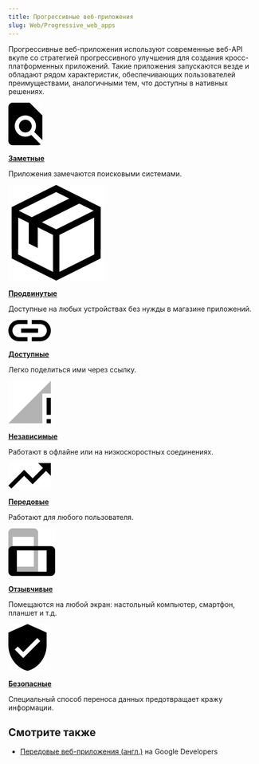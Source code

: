 ```yaml
---
title: Прогрессивные веб-приложения
slug: Web/Progressive_web_apps
---
```


Прогрессивные веб-приложения используют современные веб-API вкупе со стратегией прогрессивного улучшения для создания кросс-платформенных приложений. Такие приложения запускаются везде и обладают рядом характеристик, обеспечивающих пользователей преимуществами, аналогичными тем, что доступны в нативных решениях.

![](discoverable.svg)

[**Заметные**](/ru/docs/Web/Apps/Modern/Discoverable)

Приложения замечаются поисковыми системами.

![](installable.svg)

**[Продвинутые](/ru/docs/Web/Apps/Modern/Installable)**

Доступные на любых устройствах без нужды в магазине приложений.

![](linkable.svg)

**[Доступные](/ru/docs/Web/Apps/Modern/Linkable)**

Легко поделиться ими через ссылку.

![](network-independent.svg)

**[Независимые](/ru/docs/Web/Apps/Modern/Network_independent)**

Работают в офлайне или на низкоскоростных соединениях.

![](progressive.svg)

**[Передовые](/ru/docs/Web/Apps/Modern/Progressive)**

Работают для любого пользователя.

![](responsive.svg)

**[Отзывчивые](/ru/docs/Web/Apps/Modern/Responsive)**

Помещаются на любой экран: настольный компьютер, смартфон, планшет и т.д.

![](safe.svg)

**[Безопасные](/ru/docs/Web/Apps/Modern/Safe)**

Специальный способ переноса данных предотвращает кражу информации.

## Смотрите также

- [Передовые веб-приложения (англ.)](https://developers.google.com/web/progressive-web-apps) на Google Developers
